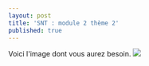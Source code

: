 ```yaml
---
layout: post
title: 'SNT : module 2 thème 2'
published: true
---
```




Voici l'image dont vous aurez besoin.
<img src="https://github.com/ymobian/ymobian.github.io/blob/master/pomme.jpg"/>




